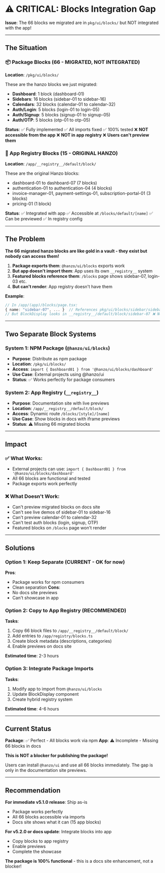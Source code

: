 # ⚠️ CRITICAL: Blocks Integration Gap

**Issue**: The 66 blocks we migrated are in `pkg/ui/blocks/` but NOT integrated with the app!

---

## The Situation

### 📦 Package Blocks (66 - MIGRATED, NOT INTEGRATED)

**Location**: `/pkg/ui/blocks/`

These are the hanzo blocks we just migrated:
- **Dashboard**: 1 block (dashboard-01)
- **Sidebars**: 16 blocks (sidebar-01 to sidebar-16)
- **Calendars**: 32 blocks (calendar-01 to calendar-32)
- **Auth/Login**: 5 blocks (login-01 to login-05)
- **Auth/Signup**: 5 blocks (signup-01 to signup-05)
- **Auth/OTP**: 5 blocks (otp-01 to otp-05)

**Status**: 
✅ Fully implemented
✅ All imports fixed
✅ 100% tested
❌ **NOT accessible from the app**
❌ **NOT in app registry**
❌ **Users can't preview them**

### 📱 App Registry Blocks (15 - ORIGINAL HANZO)

**Location**: `/app/__registry__/default/block/`

These are the original Hanzo blocks:
- dashboard-01 to dashboard-07 (7 blocks)
- authentication-01 to authentication-04 (4 blocks)
- invoice-manager-01, payment-settings-01, subscription-portal-01 (3 blocks)
- pricing-01 (1 block)

**Status**:
✅ Integrated with app
✅ Accessible at `/blocks/default/[name]`
✅ Can be previewed
✅ In registry config

---

## The Problem

**The 66 migrated hanzo blocks are like gold in a vault - they exist but nobody can access them!**

1. **Package exports them**: `@hanzo/ui/blocks` exports work
2. **But app doesn't import them**: App uses its own `__registry__` system
3. **Featured blocks reference them**: `/blocks` page shows sidebar-07, login-03 etc.
4. **But can't render**: App registry doesn't have them

**Example**:
```typescript
// In /app/(app)/blocks/page.tsx:
{ name: "sidebar-07", ... }  // References pkg/ui/blocks/sidebar/sidebar-07
// But BlockDisplay looks in __registry__/default/block/sidebar-07 ❌ NOT THERE
```

---

## Two Separate Block Systems

### System 1: NPM Package (`@hanzo/ui/blocks`)
- **Purpose**: Distribute as npm package
- **Location**: `/pkg/ui/blocks/`
- **Access**: `import { Dashboard01 } from '@hanzo/ui/blocks/dashboard'`
- **Use Case**: External projects using @hanzo/ui
- **Status**: ✅ Works perfectly for package consumers

### System 2: App Registry (`__registry__`)
- **Purpose**: Documentation site with live previews
- **Location**: `/app/__registry__/default/block/`
- **Access**: Dynamic route `/blocks/[style]/[name]`
- **Use Case**: Show blocks in docs with iframe previews
- **Status**: ⚠️ Missing 66 migrated blocks

---

## Impact

### ✅ What Works:
- External projects can use: `import { Dashboard01 } from '@hanzo/ui/blocks/dashboard'`
- All 66 blocks are functional and tested
- Package exports work perfectly

### ❌ What Doesn't Work:
- Can't preview migrated blocks on docs site
- Can't see live demos of sidebar-01 to sidebar-16
- Can't preview calendar-01 to calendar-32
- Can't test auth blocks (login, signup, OTP)
- Featured blocks on `/blocks` page won't render

---

## Solutions

### Option 1: Keep Separate (CURRENT - OK for now)
**Pros**: 
- Package works for npm consumers
- Clean separation
**Cons**: 
- No docs site previews
- Can't showcase in app

### Option 2: Copy to App Registry (RECOMMENDED)
**Tasks**:
1. Copy 66 block files to `/app/__registry__/default/block/`
2. Add entries to `/app/registry/blocks.ts`
3. Create block metadata (descriptions, categories)
4. Enable previews on docs site

**Estimated time**: 2-3 hours

### Option 3: Integrate Package Imports
**Tasks**:
1. Modify app to import from `@hanzo/ui/blocks`
2. Update BlockDisplay component
3. Create hybrid registry system

**Estimated time**: 4-6 hours

---

## Current Status

**Package**: ✅ Perfect - All blocks work via npm
**App**: ⚠️ Incomplete - Missing 66 blocks in docs

**This is NOT a blocker for publishing the package!**

Users can install `@hanzo/ui` and use all 66 blocks immediately. The gap is only in the documentation site previews.

---

## Recommendation

**For immediate v5.1.0 release**: Ship as-is
- Package works perfectly
- All 66 blocks accessible via imports
- Docs site shows what it can (15 app blocks)

**For v5.2.0 or docs update**: Integrate blocks into app
- Copy blocks to app registry
- Enable previews
- Complete the showcase

**The package is 100% functional** - this is a docs site enhancement, not a blocker!
